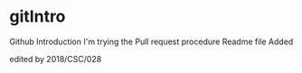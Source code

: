 # gitIntro
Github Introduction
I'm trying the Pull request procedure
Readme file Added

edited  by  2018/CSC/028

